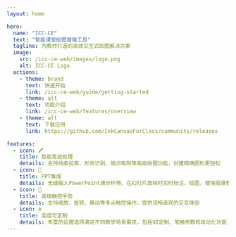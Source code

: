 ```yaml
---
layout: home

hero:
  name: "ICC-CE"
  text: "智能课堂绘图增强工具"
  tagline: 为教师打造的高效交互式绘图解决方案
  image:
    src: /icc-ce-web/images/logo.png
    alt: ICC-CE Logo
  actions:
    - theme: brand
      text: 快速开始
      link: /icc-ce-web/guide/getting-started
    - theme: alt
      text: 功能介绍
      link: /icc-ce-web/features/overview
    - theme: alt
      text: 下载应用
      link: https://github.com/InkCanvasForClass/community/releases

features:
  - icon: 🖊️
    title: 智能笔迹处理
    details: 支持线条拉直、形状识别、端点吸附等高级绘图功能，创建精确图形更轻松
  - icon: 🎯
    title: PPT集成
    details: 无缝融入PowerPoint演示环境，在幻灯片放映时实时标注、绘图，增强授课表现力
  - icon: 🔄
    title: 高级触控手势
    details: 支持缩放、旋转、移动等多点触控操作，提供流畅直观的交互体验
  - icon: ⚙️
    title: 高度可定制
    details: 丰富的设置选项满足不同教学场景需求，包括UI定制、笔触参数和自动化功能
---
```

